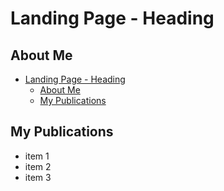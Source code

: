 # Landing Page - Heading

## About Me

- [Landing Page - Heading](#landing-page---heading)
  - [About Me](#about-me)
  - [My Publications](#my-publications)

## My Publications

 - item 1
 - item 2
 - item 3

